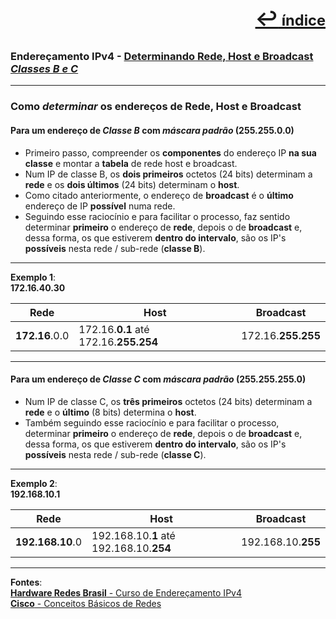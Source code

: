 [<p style="text-align:right; font-weight: 710;font-size: 1.5em; margin-right:0;">↩︎<span style="font-size: .75em"> índice</span></p>](../readme.md)
---
### Endereçamento IPv4 - [Determinando Rede, Host e Broadcast ***Classes B e C***](https://www.youtube.com/watch?v=9KmZ5wxMfys&list=PLAp37wMSBouCU49LV0qFbItufigjYk-sp&index=10)
---

### Como ***determinar*** os endereços de Rede, Host e Broadcast

#### Para um endereço de ***Classe B*** com ***máscara padrão*** (255.255.0.0)

* Primeiro passo, compreender os **componentes** do endereço IP **na sua classe** e montar a **tabela** de rede host e broadcast.
* Num IP de classe B, os **dois primeiros** octetos (24 bits) determinam a **rede** e os **dois últimos** (24 bits) determinam o **host**.
* Como citado anteriormente, o endereço de **broadcast** é o **último** endereço de IP **possível** numa rede.
* Seguindo esse raciocínio e para facilitar o processo, faz sentido determinar **primeiro** o endereço de **rede**, depois o de **broadcast** e, dessa forma, os que estiverem **dentro do intervalo**, são os IP's **possíveis** nesta rede / sub-rede (**classe B**).

---
**Exemplo 1**:  
**172.16.40.30**

| Rede | Host | Broadcast |
| --- | --- | --- |
| **172.16**.0.0 | 172.16.**0.1** até 172.16.**255.254** | 172.16.**255.255** |

---
#### Para um endereço de ***Classe C*** com ***máscara padrão*** (255.255.255.0)

* Num IP de classe C, os **três primeiros** octetos (24 bits) determinam a **rede** e o **último** (8 bits) determina o **host**.
* Também seguindo esse raciocínio e para facilitar o processo, determinar **primeiro** o endereço de **rede**, depois o de **broadcast** e, dessa forma, os que estiverem **dentro do intervalo**, são os IP's **possíveis** nesta rede / sub-rede (**classe C**).

---
**Exemplo 2**:  
**192.168.10.1**

| Rede | Host | Broadcast |
| --- | --- | --- |
| **192.168.10**.0 | 192.168.10.**1** até 192.168.10.**254** | 192.168.10.**255** |

---		
**Fontes**:  
[**Hardware Redes Brasil** - Curso de Endereçamento IPv4](https://www.youtube.com/playlist?list=PLAp37wMSBouCU49LV0qFbItufigjYk-sp)  
[**Cisco** - Conceitos Básicos de Redes](https://www.netacad.com/pt/courses/networking-basics?courseLang=pt-BR)
